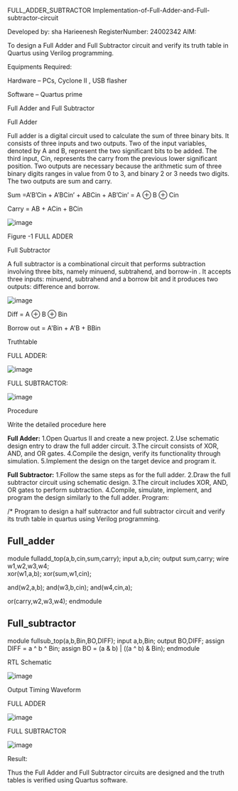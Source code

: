 FULL_ADDER_SUBTRACTOR
Implementation-of-Full-Adder-and-Full-subtractor-circuit

Developed by: sha Harieenesh
RegisterNumber: 24002342
AIM:

To design a Full Adder and Full Subtractor circuit and verify its truth table in Quartus using Verilog programming.

Equipments Required:

Hardware – PCs, Cyclone II , USB flasher

Software – Quartus prime

Full Adder and Full Subtractor

Full Adder

Full adder is a digital circuit used to calculate the sum of three binary bits. It consists of three inputs and two outputs. Two of the input variables, denoted by A and B, represent the two significant bits to be added. The third input, Cin, represents the carry from the previous lower significant position. Two outputs are necessary because the arithmetic sum of three binary digits ranges in value from 0 to 3, and binary 2 or 3 needs two digits. The two outputs are sum and carry.

Sum =A’B’Cin + A’BCin’ + ABCin + AB’Cin’ = A ⊕ B ⊕ Cin

Carry = AB + ACin + BCin

![image](https://github.com/user-attachments/assets/b5b00395-c97e-49f5-a91f-0d37e4858200)


Figure -1 FULL ADDER

Full Subtractor

A full subtractor is a combinational circuit that performs subtraction involving three bits, namely minuend, subtrahend, and borrow-in . It accepts three inputs: minuend, subtrahend and a borrow bit and it produces two outputs: difference and borrow.

![image](https://github.com/user-attachments/assets/c0837f83-4040-4a2f-81b9-9f9553176f71)


Diff = A ⊕ B ⊕ Bin

Borrow out = A'Bin + A'B + BBin

Truthtable

FULL ADDER:

![image](https://github.com/user-attachments/assets/7b7ed79c-5338-471a-bc74-a93217313008)


FULL SUBTRACTOR:

![image](https://github.com/user-attachments/assets/7f69d51e-022d-47d3-8ec2-17d38e1b5da0)

Procedure

Write the detailed procedure here

**Full Adder:**
1.Open Quartus II and create a new project.
2.Use schematic design entry to draw the full adder circuit. 
3.The circuit consists of XOR, AND, and OR gates. 
4.Compile the design, verify its functionality through simulation. 
5.Implement the design on the target device and program it.

**Full Subtractor:** 
1.Follow the same steps as for the full adder. 
2.Draw the full subtractor circuit using schematic design. 
3.The circuit includes XOR, AND, OR gates to perform subtraction. 
4.Compile, simulate, implement, and program the design similarly to the full adder.
Program:

/* Program to design a half subtractor and full subtractor circuit and verify its truth table in quartus using Verilog programming.


## Full_adder
module fulladd_top(a,b,cin,sum,carry);
input a,b,cin;
output sum,carry;
wire w1,w2,w3,w4;       
xor(w1,a,b);
xor(sum,w1,cin);        

and(w2,a,b);
and(w3,b,cin);
and(w4,cin,a);

or(carry,w2,w3,w4);
endmodule 

## Full_subtractor
module fullsub_top(a,b,Bin,BO,DIFF);
input a,b,Bin;
output BO,DIFF;
assign DIFF = a ^ b ^ Bin;
  assign BO = (a & b) | ((a ^ b) & Bin);
endmodule

RTL Schematic

![image](https://github.com/user-attachments/assets/28ac8dc7-525b-476e-925e-14a5a5807477)

Output Timing Waveform

FULL ADDER

![image](https://github.com/user-attachments/assets/dcb42931-3738-4983-9527-6dfd584cf387)


FULL SUBTRACTOR

![image](https://github.com/user-attachments/assets/36865b98-8fc9-4e50-b6b3-77803405774a)

Result:

Thus the Full Adder and Full Subtractor circuits are designed and the truth tables is verified using Quartus software.
